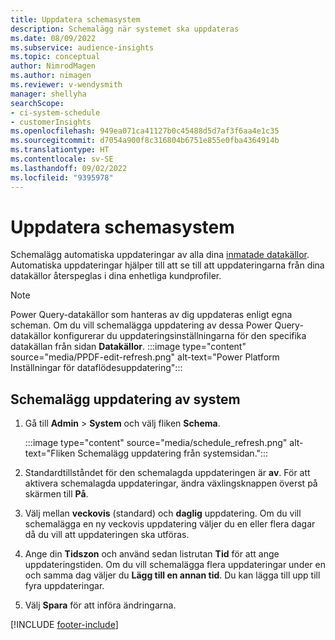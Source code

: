 ```yaml
---
title: Uppdatera schemasystem
description: Schemalägg när systemet ska uppdateras
ms.date: 08/09/2022
ms.subservice: audience-insights
ms.topic: conceptual
author: NimrodMagen
ms.author: nimagen
ms.reviewer: v-wendysmith
manager: shellyha
searchScope:
- ci-system-schedule
- customerInsights
ms.openlocfilehash: 949ea071ca41127b0c45488d5d7af3f6aa4e1c35
ms.sourcegitcommit: d7054a900f8c316804b6751e855e0fba4364914b
ms.translationtype: HT
ms.contentlocale: sv-SE
ms.lasthandoff: 09/02/2022
ms.locfileid: "9395978"
---
```

# <a name="schedule-system-refresh"></a>Uppdatera schemasystem

Schemalägg automatiska uppdateringar av alla dina [inmatade datakällor](data-sources.md). Automatiska uppdateringar hjälper till att se till att uppdateringarna från dina datakällor återspeglas i dina enhetliga kundprofiler.

> [!NOTE]
> Power Query-datakällor som hanteras av dig uppdateras enligt egna scheman. Om du vill schemalägga uppdatering av dessa Power Query-datakällor konfigurerar du uppdateringsinställningarna för den specifika datakällan från sidan **Datakällor**.
> :::image type="content" source="media/PPDF-edit-refresh.png" alt-text="Power Platform Inställningar för dataflödesuppdatering":::

## <a name="set-system-refresh-schedule"></a>Schemalägg uppdatering av system

1. Gå till **Admin** > **System** och välj fliken **Schema**.

   :::image type="content" source="media/schedule_refresh.png" alt-text="Fliken Schemalägg uppdatering från systemsidan.":::

1. Standardtillståndet för den schemalagda uppdateringen är **av**. För att aktivera schemalagda uppdateringar, ändra växlingsknappen överst på skärmen till **På**.

1. Välj mellan **veckovis** (standard) och **daglig** uppdatering. Om du vill schemalägga en ny veckovis uppdatering väljer du en eller flera dagar då du vill att uppdateringen ska utföras.

1. Ange din **Tidszon** och använd sedan listrutan **Tid** för att ange uppdateringstiden. Om du vill schemalägga flera uppdateringar under en och samma dag väljer du **Lägg till en annan tid**. Du kan lägga till upp till fyra uppdateringar.

1. Välj **Spara** för att införa ändringarna.

[!INCLUDE [footer-include](includes/footer-banner.md)]

